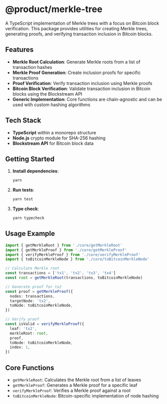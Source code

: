 # @product/merkle-tree

A TypeScript implementation of Merkle trees with a focus on Bitcoin block verification. This package provides utilities for creating Merkle trees, generating proofs, and verifying transaction inclusion in Bitcoin blocks.

## Features

- **Merkle Root Calculation**: Generate Merkle roots from a list of transaction hashes
- **Merkle Proof Generation**: Create inclusion proofs for specific transactions
- **Proof Verification**: Verify transaction inclusion using Merkle proofs
- **Bitcoin Block Verification**: Validate transaction inclusion in Bitcoin blocks using the Blockstream API
- **Generic Implementation**: Core functions are chain-agnostic and can be used with custom hashing algorithms

## Tech Stack

- **TypeScript** within a monorepo structure
- **Node.js** crypto module for SHA-256 hashing
- **Blockstream API** for Bitcoin block data

## Getting Started

1. **Install dependencies**:
   ```bash
   yarn
   ```

2. **Run tests**:
   ```bash
   yarn test
   ```

3. **Type check**:
   ```bash
   yarn typecheck
   ```

## Usage Example

```typescript
import { getMerkleRoot } from './core/getMerkleRoot'
import { getMerkleProof } from './core/getMerkleProof'
import { verifyMerkleProof } from './core/verifyMerkleProof'
import { toBitcoinMerkleNode } from './core/toBitcoinMerkleNode'

// Calculate Merkle root
const transactions = ['tx1', 'tx2', 'tx3', 'tx4']
const root = getMerkleRoot(transactions, toBitcoinMerkleNode)

// Generate proof for tx2
const proof = getMerkleProof({
  nodes: transactions,
  targetNode: 'tx2',
  toNode: toBitcoinMerkleNode,
})

// Verify proof
const isValid = verifyMerkleProof({
  leaf: 'tx2',
  merkleRoot: root,
  proof,
  toNode: toBitcoinMerkleNode,
  index: 1,
})
```

## Core Functions

- `getMerkleRoot`: Calculates the Merkle root from a list of leaves
- `getMerkleProof`: Generates a Merkle proof for a specific leaf
- `verifyMerkleProof`: Verifies a Merkle proof against a root
- `toBitcoinMerkleNode`: Bitcoin-specific implementation of node hashing
